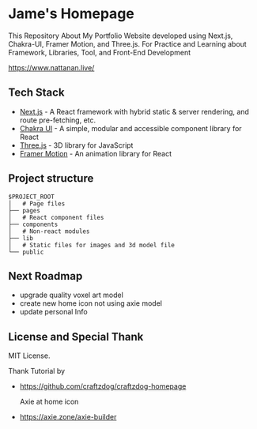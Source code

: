 # Jame's Homepage

This Repository About My Portfolio Website developed using Next.js, Chakra-UI, Framer Motion, and Three.js. For Practice and Learning about Framework, Libraries, Tool, and Front-End Development 

https://www.nattanan.live/


## Tech Stack

- [Next.js](https://nextjs.org/) - A React framework with hybrid static & server rendering, and route pre-fetching, etc.
- [Chakra UI](https://chakra-ui.com/) - A simple, modular and accessible component library for React
- [Three.js](https://threejs.org/) - 3D library for JavaScript
- [Framer Motion](https://www.framer.com/motion/) - An animation library for React

## Project structure

```
$PROJECT_ROOT
│   # Page files
├── pages
│   # React component files
├── components
│   # Non-react modules
├── lib
│   # Static files for images and 3d model file
└── public
```

## Next Roadmap
- upgrade quality voxel art model 
- create new home icon not using axie model
- update personal Info

## License and Special Thank

MIT License.
  
  Thank Tutorial by
- https://github.com/craftzdog/craftzdog-homepage

  Axie at home icon
- https://axie.zone/axie-builder

